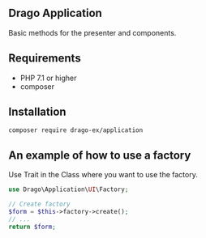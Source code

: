 ## Drago Application

Basic methods for the presenter and components.

## Requirements

- PHP 7.1 or higher
- composer

## Installation

```
composer require drago-ex/application
```

## An example of how to use a factory

Use Trait in the Class where you want to use the factory.

```php
use Drago\Application\UI\Factory;

// Create factory
$form = $this->factory->create();
// ...
return $form;
```
